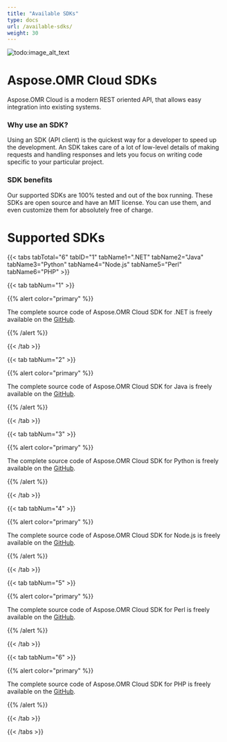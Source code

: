 ```yaml
---
title: "Available SDKs"
type: docs
url: /available-sdks/
weight: 30
---
```


![todo:image\_alt\_text](/plugins/servlet/confluence/placeholder/unknown-macro)
# **Aspose.OMR Cloud SDKs**
Aspose.OMR Cloud is a modern REST oriented API, that allows easy integration into existing systems.
### **Why use an SDK?**
Using an SDK (API client) is the quickest way for a developer to speed up the development. An SDK takes care of a lot of low-level details of making requests and handling responses and lets you focus on writing code specific to your particular project.
### **SDK benefits**
Our supported SDKs are 100% tested and out of the box running. These SDKs are open source and have an MIT license. You can use them, and even customize them for absolutely free of charge.
# **Supported SDKs**
{{< tabs tabTotal="6" tabID="1" tabName1=".NET" tabName2="Java" tabName3="Python" tabName4="Node.js" tabName5="Perl" tabName6="PHP" >}}

{{< tab tabNum="1" >}}

{{% alert color="primary" %}} 

The complete source code of Aspose.OMR Cloud SDK for .NET is freely available on the [GitHub](https://github.com/aspose-omr-cloud/aspose-omr-cloud-dotnet).

{{% /alert %}} 

{{< /tab >}}

{{< tab tabNum="2" >}}

{{% alert color="primary" %}} 

The complete source code of Aspose.OMR Cloud SDK for Java is freely available on the [GitHub](https://github.com/aspose-omr-cloud/aspose-omr-cloud-java).

{{% /alert %}} 

{{< /tab >}}

{{< tab tabNum="3" >}}

{{% alert color="primary" %}} 

The complete source code of Aspose.OMR Cloud SDK for Python is freely available on the [GitHub](https://github.com/aspose-omr-cloud/aspose-omr-cloud-python).

{{% /alert %}} 

{{< /tab >}}

{{< tab tabNum="4" >}}

{{% alert color="primary" %}} 

The complete source code of Aspose.OMR Cloud SDK for Node.js is freely available on the [GitHub](https://github.com/aspose-omr-cloud/aspose-omr-cloud-nodejs).

{{% /alert %}} 

{{< /tab >}}

{{< tab tabNum="5" >}}

{{% alert color="primary" %}} 

The complete source code of Aspose.OMR Cloud SDK for Perl is freely available on the [GitHub](https://github.com/aspose-omr-cloud/aspose-omr-cloud-perl).

{{% /alert %}} 

{{< /tab >}}

{{< tab tabNum="6" >}}

{{% alert color="primary" %}} 

The complete source code of Aspose.OMR Cloud SDK for PHP is freely available on the [GitHub](https://github.com/aspose-omr-cloud/aspose-omr-cloud-php).

{{% /alert %}} 

{{< /tab >}}

{{< /tabs >}}
